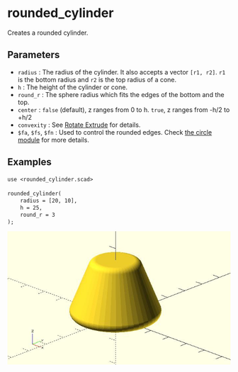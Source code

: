 # rounded_cylinder

Creates a rounded cylinder.

## Parameters

- `radius` : The radius of the cylinder. It also accepts a vector `[r1, r2]`. `r1` is the bottom radius and `r2` is the top radius of a cone.
- `h` : The height of the cylinder or cone. 
- `round_r` : The sphere radius which fits the edges of the bottom and the top.
- `center` : `false` (default), z ranges from 0 to h. `true`, z ranges from -h/2 to +h/2
- `convexity` : See [Rotate Extrude](https://en.wikibooks.org/wiki/OpenSCAD_User_Manual/Using_the_2D_Subsystem#Rotate_Extrude) for details.
- `$fa`, `$fs`, `$fn` : Used to control the rounded edges. Check [the circle module](https://en.wikibooks.org/wiki/OpenSCAD_User_Manual/Using_the_2D_Subsystem#circle) for more details. 

## Examples

	use <rounded_cylinder.scad>

	rounded_cylinder(
		radius = [20, 10], 
		h = 25, 
		round_r = 3
	);    

![rounded_cylinder](images/lib3x-rounded_cylinder-1.JPG)